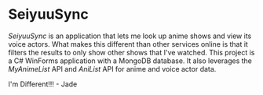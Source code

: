 # SeiyuuSync
*SeiyuuSync* is an application that lets me look up anime shows and view its
voice actors. What makes this different than other services online is that it
filters the results to only show other shows that I've watched. This project is
a C# WinForms application with a MongoDB database. It also leverages the
*MyAnimeList* API and *AniList* API for anime and voice actor data.

I'm Different!!! - Jade

